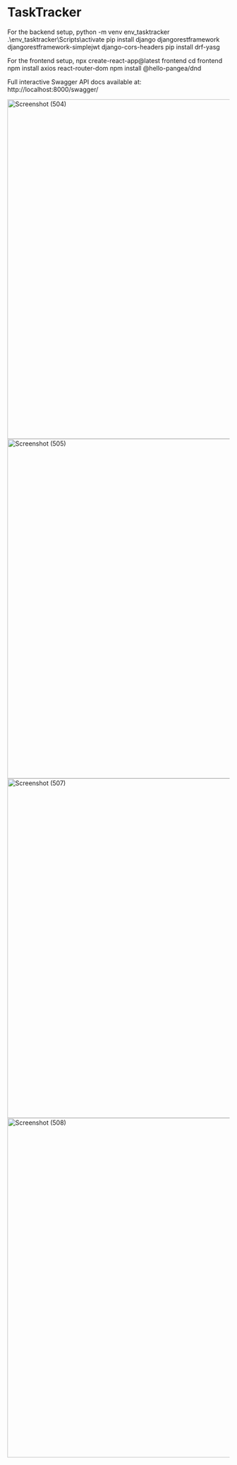 # TaskTracker

For the backend setup,
python -m venv env_tasktracker
.\env_tasktracker\Scripts\activate
pip install django djangorestframework djangorestframework-simplejwt django-cors-headers
pip install drf-yasg

For the frontend setup,
npx create-react-app@latest frontend
cd frontend
npm install axios react-router-dom
npm install @hello-pangea/dnd

Full interactive Swagger API docs available at:
http://localhost:8000/swagger/

<img width="1366" height="768" alt="Screenshot (504)" src="https://github.com/user-attachments/assets/93b0c7ff-8cfe-4dbb-8d78-65da7f165300" />
<img width="1366" height="768" alt="Screenshot (505)" src="https://github.com/user-attachments/assets/4d41fea6-7ee8-4d06-8c3a-3d9cdc7fc02a" />
<img width="1366" height="768" alt="Screenshot (507)" src="https://github.com/user-attachments/assets/5de505dd-b681-44ab-8b0d-106272360adc" />
<img width="1366" height="768" alt="Screenshot (508)" src="https://github.com/user-attachments/assets/44c4d83f-c98d-4a90-b7e9-57702b958225" />

